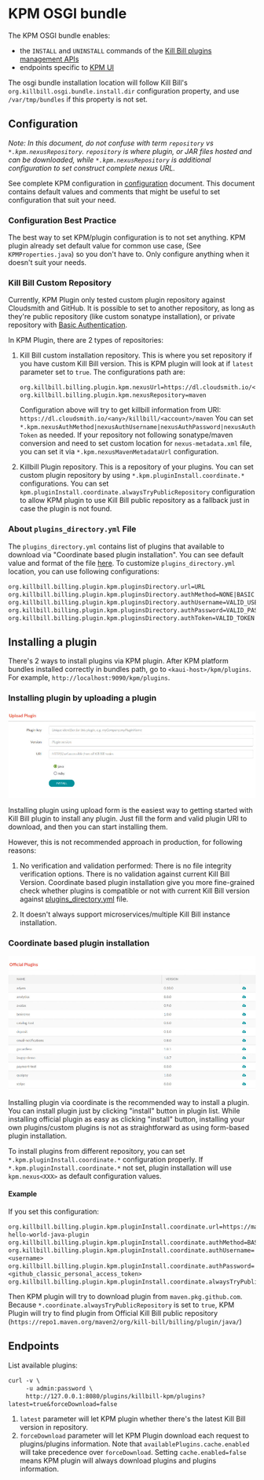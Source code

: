 # KPM OSGI bundle

The KPM OSGI bundle enables:

* the `INSTALL` and `UNINSTALL` commands of the [Kill Bill plugins management APIs](https://github.com/killbill/killbill-docs/blob/v3/userguide/tutorials/plugin_management.adoc)
* endpoints specific to [KPM UI](https://github.com/killbill/killbill-kpm-ui)

The osgi bundle installation location will follow Kill Bill's `org.killbill.osgi.bundle.install.dir` configuration property, 
and use `/var/tmp/bundles` if this property is not set.

## Configuration

_Note: In this document, do not confuse with term `repository` vs `*.kpm.nexusRepository`. `repository` is where plugin, 
or JAR files hosted and can be downloaded, while `*.kpm.nexusRepository` is additional configuration to set construct 
complete nexus URL._

See complete KPM configuration in [configuration](CONFIGURATION.md) document. This document contains default values and 
comments that might be useful to set configuration that suit your need.

### Configuration Best Practice

The best way to set KPM/plugin configuration is to not set anything. KPM plugin already set default value for common use 
case, (See `KPMProperties.java`) so you don't have to. Only configure anything when it doesn't suit your needs.

### Kill Bill Custom Repository

Currently, KPM Plugin only tested custom plugin repository against Cloudsmith and GitHub. It is possible to set to
another repository, as long as they're public repository (like custom sonatype installation), or private
repository with [Basic Authentication](https://en.wikipedia.org/wiki/Basic_access_authentication).

In KPM Plugin, there are 2 types of repositories:

1. Kill Bill custom installation repository. This is where you set repository if you have custom Kill Bill version. 
   This is KPM plugin will look at if `latest` parameter set to `true`. 
   The configurations path are:
   ```properties
   org.killbill.billing.plugin.kpm.nexusUrl=https://dl.cloudsmith.io/<any>/killbill/<account>
   org.killbill.billing.plugin.kpm.nexusRepository=maven
   ```
   Configuration above will try to get killbill information from URI: `https://dl.cloudsmith.io/<any>/killbill/<account>/maven`
   You can set `*.kpm.nexusAuthMethod|nexusAuthUsername|nexusAuthPassword|nexusAuthToken` as needed. If your repository 
   not following sonatype/maven conversion and need to set custom location for  `nexus-metadata.xml` file, you can set 
   it via `*.kpm.nexusMavenMetadataUrl` configuration.

2. Killbill Plugin repository. This is a repository of your plugins. You can set custom plugin repository by using 
   `*.kpm.pluginInstall.coordinate.*` configurations. You can set `kpm.pluginInstall.coordinate.alwaysTryPublicRepository` 
   configuration to allow KPM plugin to use Kill Bill public repository as a fallback just in case the plugin is not found. 

### About `plugins_directory.yml` File

The `plugins_directory.yml` contains list of plugins that available to download via "Coordinate based plugin installation". 
You can see default value and format of the file 
[here](https://raw.githubusercontent.com/killbill/killbill-cloud/master/kpm/lib/kpm/plugins_directory.yml). To customize 
`plugins_directory.yml` location, you can use following configurations:

```properties
org.killbill.billing.plugin.kpm.pluginsDirectory.url=URL
org.killbill.billing.plugin.kpm.pluginsDirectory.authMethod=NONE|BASIC|TOKEN
org.killbill.billing.plugin.kpm.pluginsDirectory.authUsername=VALID_USERNAME
org.killbill.billing.plugin.kpm.pluginsDirectory.authPassword=VALID_PASSWORD
org.killbill.billing.plugin.kpm.pluginsDirectory.authToken=VALID_TOKEN
```


## Installing a plugin

There's 2 ways to install plugins via KPM plugin. After KPM platform bundles installed correctly in bundles path, go to
`<kaui-host>/kpm/plugins`. For example, `http://localhost:9090/kpm/plugins`. 

### Installing plugin by uploading a plugin

![Upload plugin](assets/img/upload-plugins.jpg "Upload plugin")

Installing plugin using upload form is the easiest way to getting started with Kill Bill plugin to install any plugin. 
Just fill the form and valid plugin URI to download, and then you can start installing them.

However, this is not recommended approach in production, for following reasons:

1. No verification and validation performed: There is no file integrity verification options. There is no validation 
   against current Kill Bill Version. Coordinate based plugin installation give you more fine-grained check whether 
   plugins is compatible or not with current Kill Bill version against 
   [plugins_directory.yml](https://raw.githubusercontent.com/killbill/killbill-cloud/master/kpm/lib/kpm/plugins_directory.yml) file.

2. It doesn't always support microservices/multiple Kill Bill instance installation.

### Coordinate based plugin installation

![Coordinate based installation](assets/img/coordinate-install.jpg "Coordinate based installation")

Installing plugin via coordinate is the recommended way to install a plugin. You can install plugin just by clicking 
"install" button in plugin list. While installing official plugin as easy as clicking "install" button, installing 
your own plugins/custom plugins is not as straightforward as using form-based plugin installation. 

To install plugins from different repository, you can set `*.kpm.pluginInstall.coordinate.*` configuration properly. If 
`*.kpm.pluginInstall.coordinate.*` not set, plugin installation will use `kpm.nexus<XXX>` as default configuration values.

#### Example

If you set this configuration:

```properties
org.killbill.billing.plugin.kpm.pluginInstall.coordinate.url=https://maven.pkg.github.com/xsalefter/killbill-hello-world-java-plugin
org.killbill.billing.plugin.kpm.pluginInstall.coordinate.authMethod=BASIC
org.killbill.billing.plugin.kpm.pluginInstall.coordinate.authUsername=<username>
org.killbill.billing.plugin.kpm.pluginInstall.coordinate.authPassword=<github_classic_personal_access_token>
org.killbill.billing.plugin.kpm.pluginInstall.coordinate.alwaysTryPublicRepository=true
```

Then KPM plugin will try to download plugin from `maven.pkg.github.com`. Because `*.coordinate.alwaysTryPublicRepository` 
is set to `true`, KPM Plugin will try to find plugin from Official Kill Bill public repository 
(`https://repo1.maven.org/maven2/org/kill-bill/billing/plugin/java/`)

## Endpoints

List available plugins:

```
curl -v \
     -u admin:password \
     http://127.0.0.1:8080/plugins/killbill-kpm/plugins?latest=true&forceDownload=false
```

1. `latest` parameter will let KPM plugin whether there's the latest Kill Bill version in repository. 
2. `forceDownload` parameter will let KPM Plugin download each request to plugins/plugins information. Note that
   `availablePlugins.cache.enabled` will take precedence over `forceDownload`. Setting `cache.enabled=false` means KPM 
   plugin will always download plugins and plugins information.
